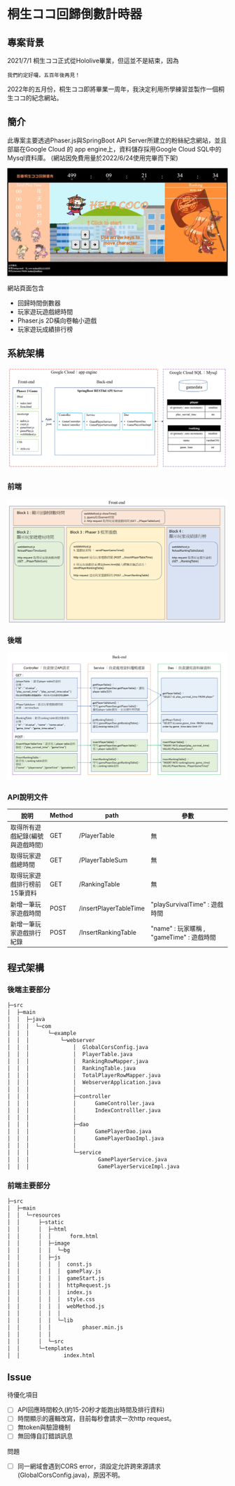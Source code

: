 桐生ココ回歸倒數計時器
===
## 專案背景

2021/7/1 桐生ココ正式從Hololive畢業，但這並不是結束，因為

`我們約定好囉，五百年後再見！`

2022年的五月份，桐生ココ即將畢業一周年，我決定利用所學練習並製作一個桐生ココ的紀念網站。

## 簡介

此專案主要透過Phaser.js與SpringBoot API Server所建立的粉絲紀念網站，並且部屬在Google Cloud 的 app engine上，資料儲存採用Google Cloud SQL中的Mysql資料庫。 (網站因免費用量於2022/6/24使用完畢而下架)

![GITHUB](https://github.com/hozircon/CocoWebServer/blob/master/%E7%B6%B2%E9%A0%81%E9%A0%90%E8%A6%BD.jpg)

網站頁面包含

+ 回歸時間倒數器
+ 玩家遊玩遊戲總時間
+ Phaser.js 2D橫向卷軸小遊戲
+ 玩家遊玩成績排行榜

## 系統架構

![GITHUB](https://github.com/hozircon/CocoWebServer/blob/master/%E7%B3%BB%E7%B5%B1%E6%9E%B6%E6%A7%8B%E5%9C%96.png)

### 前端
![GITHUB](https://github.com/hozircon/CocoWebServer/blob/master/front-end.png)
### 後端
![GITHUB](https://github.com/hozircon/CocoWebServer/blob/master/back-end.png)
### API說明文件


| 說明 | Method | path | 參數|
| ---- | ---- | ---- | ----|
| 取得所有遊戲紀錄(編號與遊戲時間) | GET | /PlayerTable | 無 |
| 取得玩家遊戲總時間 | GET | /PlayerTableSum | 無 |
| 取得玩家遊戲排行榜前15筆資料 | GET | /RankingTable | 無 |
| 新增一筆玩家遊戲時間 | POST | /insertPlayerTableTime | "playSurvivalTime" : 遊戲時間|
| 新增一筆玩家遊戲排行紀錄 | POST | /InsertRankingTable | "name" : 玩家暱稱 , "gameTime" : 遊戲時間 |

## 程式架構

### 後端主要部分

    ├─src
    │  ├─main
    │  │  ├─java
    │  │  │  └─com
    │  │  │      └─example
    │  │  │          └─webserver
    │  │  │              │  GlobalCorsConfig.java
    │  │  │              │  PlayerTable.java
    │  │  │              │  RankingRowMapper.java
    │  │  │              │  RankingTable.java
    │  │  │              │  TotalPlayerRowMapper.java
    │  │  │              │  WebserverApplication.java
    │  │  │              │  
    │  │  │              ├─controller
    │  │  │              │      GameController.java
    │  │  │              │      IndexControlller.java
    │  │  │              │      
    │  │  │              ├─dao
    │  │  │              │      GamePlayerDao.java
    │  │  │              │      GamePlayerDaoImpl.java
    │  │  │              │      
    │  │  │              └─service
    │  │  │                      GamePlayerService.java
    │  │  │                      GamePlayerServiceImpl.java

### 前端主要部分

    ├─src
    │  ├─main
    │  │  └─resources
    │  │      ├─static
    │  │      │  ├─html
    │  │      │  │      form.html
    │  │      │  ├─image
    │  │      │  │  └─bg
    │  │      │  ├─js
    │  │      │  │  │  const.js
    │  │      │  │  │  gamePlay.js
    │  │      │  │  │  gameStart.js
    │  │      │  │  │  httpRequest.js
    │  │      │  │  │  index.js
    │  │      │  │  │  style.css
    │  │      │  │  │  webMethod.js
    │  │      │  │  │  
    │  │      │  │  └─lib
    │  │      │  │          phaser.min.js
    │  │      │  │          
    │  │      │  └─src
    │  │      └─templates
    │  │              index.html
   

## Issue

待優化項目
- [ ] API回應時間較久(約15-20秒才能跑出時間及排行資料)
- [ ] 時間顯示的邏輯改寫，目前每秒會請求一次http request。
- [ ] 無token與驗證機制
- [ ] 無回傳自訂錯誤訊息

問題
- [ ] 同一網域會遇到CORS error，須設定允許跨來源請求(GlobalCorsConfig.java)，原因不明。
